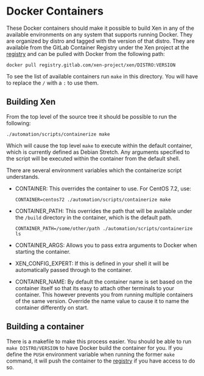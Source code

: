 Docker Containers
=================

These Docker containers should make it possible to build Xen in
any of the available environments on any system that supports
running Docker. They are organized by distro and tagged with
the version of that distro. They are available from the GitLab
Container Registry under the Xen project at the [registry] and
can be pulled with Docker from the following path:

```
docker pull registry.gitlab.com/xen-project/xen/DISTRO:VERSION
```

To see the list of available containers run `make` in this
directory. You will have to replace the `/` with a `:` to use
them.

Building Xen
------------

From the top level of the source tree it should be possible to
run the following:

```
./automation/scripts/containerize make
```

Which will cause the top level `make` to execute within the default
container, which is currently defined as Debian Stretch. Any arguments
specified to the script will be executed within the container from
the default shell.

There are several environment variables which the containerize script
understands.

- CONTAINER: This overrides the container to use. For CentOS 7.2, use:

  ```
  CONTAINER=centos72 ./automation/scripts/containerize make
  ```

- CONTAINER_PATH: This overrides the path that will be available under the
  `/build` directory in the container, which is the default path.

  ```
  CONTAINER_PATH=/some/other/path ./automation/scripts/containerize ls
  ```

- CONTAINER_ARGS: Allows you to pass extra arguments to Docker
  when starting the container.

- XEN_CONFIG_EXPERT: If this is defined in your shell it will be
  automatically passed through to the container.

- CONTAINER_NAME: By default the container name is set based on the
  container itself so that its easy to attach other terminals to your
  container. This however prevents you from running multiple containers
  of the same version. Override the name value to cause it to name
  the container differently on start.

Building a container
--------------------

There is a makefile to make this process easier. You should be
able to run `make DISTRO/VERSION` to have Docker build the container
for you. If you define the `PUSH` environment variable when running the
former `make` command, it will push the container to the [registry] if
you have access to do so.

[registry]: https://gitlab.com/xen-project/xen/container_registry
